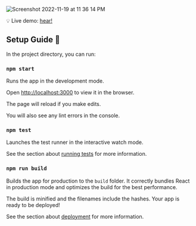![Screenshot 2022-11-19 at 11 36 14 PM](https://user-images.githubusercontent.com/47134306/202864078-d10a1625-5fd3-4876-836a-b8b227f063d9.png)

💡 Live demo: [hear!](https://ewn-assignment.netlify.app)

## Setup Guide 🥬


In the project directory, you can run:

### `npm start`

Runs the app in the development mode.

Open [http://localhost:3000](http://localhost:3000) to view it in the browser.

The page will reload if you make edits.

You will also see any lint errors in the console.

### `npm test`

Launches the test runner in the interactive watch mode.

See the section about [running tests](https://facebook.github.io/create-react-app/docs/running-tests) for more information.

### `npm run build`

Builds the app for production to the `build` folder.
It correctly bundles React in production mode and optimizes the build for the best performance.

The build is minified and the filenames include the hashes.
Your app is ready to be deployed!

See the section about [deployment](https://facebook.github.io/create-react-app/docs/deployment) for more information.
